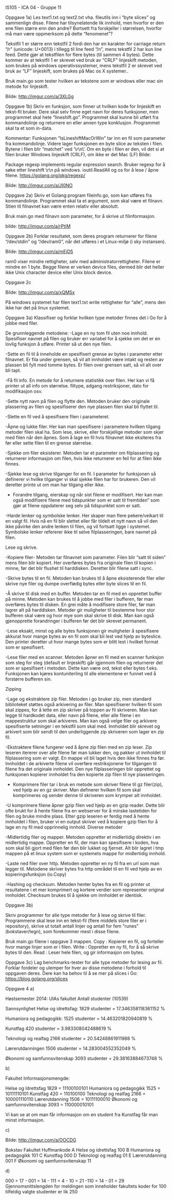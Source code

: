 ﻿IS105 - ICA 04 - Gruppe 11


Oppgave 1a)
Les text1.txt og text2.txt vha. fileutils inn i “byte slices” og sammenlign disse. Filene har tilsynelatende lik innhold, men hvorfor er den ene filen større enn den andre? Bortsett fra forskjeller i størrelsen, hvorfor må man være oppmerksom på dette “fenomenet”? 


Tekstfil 1 er større enn tekstfil 2 fordi den har en karakter for carriage return “/r” (unicode: U+0013) i tillegg til line feed “/n”, mens tekstfil 2 har kun line feed. Dette gjør at tekstfilen for flere bytes (til sammen 4 bytes).
Dette kommer av at tekstfil 1 er skrevet ved bruk av “CRLF” linjeskift metoden, som brukes på windows operativssystemer, mens tekstfil 2 er skrevet ved bruk av “LF” linjeskift, som brukes på Mac os X systemer.. 

Bruk main.go som tester hvilken av tekstene som er windows eller mac sin metode for linjeskift.

Bilde:
http://imgur.com/a/3XLGg 



Oppgave 1b)
Skriv en funksjon, som finner ut hvilken kode for linjeskift en tekst-fil bruker. Dere skal selv finne eget navn for deres funksjoner, men programmet skal hete “lineshift.go”. Programmet skal kunne bli utført fra kommandolinje og returnere en eller annen type konklusjon. Programmet skal ta et som in-data. 


Kommentar: Funksjonen “IsLineshiftMacOrWin” tar inn en fil som parameter fra kommandolinje. Videre lager funksjonen en byte slice av teksten i filen. Bytene i filen blir “matchet” ved ‘\r\n\’. Om en byte i filen er den, vil det si at filen bruker Windows linjeskift (CRLF), om ikke er det Mac (LF) 
Bilde: 


Package regexp implements regular expression search. Bruker regexp for å søke etter lineshift \r\n på windows.  ioutil.ReadAll og os for å lese / åpne filene.  https://golang.org/pkg/regexp/

Bilde:
http://imgur.com/a/JI0NO






Oppgave 2a)
Skriv et Golang program fileinfo.go​, som kan utføres fra kommandolinje. Programmet skal ta et argument, som skal være et filnavn. Stien til filnavnet kan være enten relativ eller absolutt.

Bruk main.go med filnavn som parameter, for å skrive ut filinformasjon.



bilde:
http://imgur.com/a/rPtiM



Oppgave 2b)
Forklar resultatet, som deres program returnerer for filene “/dev/stdin” og “/dev/ram0”, når det utføres i et Linux-miljø (i sky instansen). 


Bilde:
http://imgur.com/a/mEjD5

ram0 viser mindre rettigheter, selv med administratorrettigheter. Filene er mindre en 1 byte. Begge filene er verken device files, dermed blir det heller ikke Unix character device eller Unix block device.



Oppgave 2c

Bilde:
http://imgur.com/a/xQMSx


På windows systemet har filen text1.txt write rettigheter for “alle”, mens den ikke har det på linux systemet.





Oppgave 3a)
Klassifiser og forklar hvilken type metoder finnes det i Go for å jobbe med filer. 

De grunnleggende metodene:
-Lage en ny tom fil uten noe innhold. Spesifiser navnet på filen og bruker err variabel for å sjekke om det er en lovlig funksjon å utføre. Printer så ut den nye filen.

-Sette en fil til å inneholde en spesifisert grense av bytes i parameter etter filnavnet. Er fila under grensen, så vil alt innholdet være intakt og resten av plassen bli fylt med tomme bytes. Er filen over grensen satt, så vil alt over bli tapt.

-Få fil info. En metode for å returnere statistikk over filen. Her kan vi få printer ut all info om størrelse. filtype, adgang restriksjoner, dato for modifikasjon osv. 

-Sette nytt navn på filen og flytte den. Metoden bruker den originale plassering av filen og spesifiserer den nye plassen filen skal bli flyttet til.

-Slette en fil ved å spesifisere filen i parameteret.

-Åpne og lukke filer. Her kan man spesifisere i parametere hvilken tilgang metoder filen skal ha. Som lese, skrive, eller forskjellige metoder som skjer med filen når den åpnes. Som å lage en fil hvis filnavnet ikke eksiteres fra før eller sette filen til en grense størrelse. 

-Sjekke om filer eksisterer. Metoden tar et parameter om filplassering og returnerer informasjon om filen, hvis ikke returnerer en feil for at filen ikke finnes.

-Sjekke lese og skrive tilganger for en fil. I parameter for funksjonen så definerer vi hvilke tilganger vi skal sjekke filen har for brukeren. Den vil deretter printe ut om man har tilgang eller ikke.

- Forandre tilgang, eierskap og når sist filene er modifisert.
Her kan man også modifisere filene med tidspunkter som er satt til fremtiden” som gjør at filene oppdaterer seg selv på tidspunktet som er satt.

-Harde lenker og symbolske lenker. Her skaper man flere pekere/veikart til en valgt fil. Hvis nå en fil blir slettet eller får tildelt et nytt navn så vil den ikke påvirke den andre lenken til filen, og vil fortsatt ligge i systemet. Symbolske lenker refererer ikke til selve filplasseringen, bare navnet på filen.

Lese og skrive.

-Kopiere filer- Metoden tar filnavnet som parameter. Filen blir “satt til siden” mens filen blir kopiert. Her overføres bytes fra originale filen til kopien i minne, før det blir flushet til harddisken. Deretter blir filene satt i sync.

-Skrive bytes til en fil. Metoden kan brukes til å åpne eksisterende filer eller skrive nye filer og dumpe overflødig bytes eller byte slices til en fil. 

-Å skrive til disk med en buffer. Metoden tar en fil med en opprettet buffer på minne. Metoden kan brukes til å jobbe med filer i bufferen, før man overføres bytes til disken. En grei måte å modifisere store filer, før man lagrer alt på harddisken.
Metoder gir muligheter til bestemme hvor stor bufferen skal være og hvor mye som skal skrive til disk. Man kan også gjenopprette forandringer i bufferen før det blir skrevet permanent.

-Lese eksakt, minst og alle bytes funksjonen gir muligheter å spesifisere akkurat hvor mange bytes av en fil som skal bli lest ved hjelp av byteslice. Den printer deretter ut hvor mange bytes som er blitt lest i hvilket format som er spesifisert.

-Lese filer med en scanner.
Metoden åpner en fil med en scanner funksjon som steg for steg (default er linjeskift) går igjennom filen og returnerer det som er spesifisert i metoden. Dette kan være ord, tekst eller bytes f.eks. Funksjonen kan kjøres kontuniterling til alle elementene er funnet ved å forstørre bufferen sin.

Zipping

-Lage og ekstraktere zip filer. 
Metoden i go bruker zip, men standard biblioteket støttes også arkivering av filer.
Man spesifiserer hvilken fil som skal zippes, for å lette en zip skriver på toppen av fil skriveren. Man kan legge til hardkodet data, eller navn på filene, eller alle filene i en mappestruktur som skal arkiveres. Man kan også velge filer og arkivere spesifiserte setninger i en tekstfil som skal med. Innholdet blir skrevet og arkivert som blir sendt til den underliggende zip skriveren som lager en zip fil.

-Ekstraktere filene fungerer ved å åpne zip filen med en zip leser. Zip leseren itererer over alle filene før man lukker den, og pakker ut innholdet til filplassering som er valgt. En mappe vil bli laget hvis den ikke finnes fra før. Innholdet i de arkiverte filene vil overføre restriksjonene for tilgangen til filene fra det originale innholdet.
Den nye filplasseringen blir opprettet og funksjonen kopierer innholdet fra den kopierte zip filen til nye plasseringen.

- Komprimere filer tar i bruk en metode som skriver filene til gz filer(zip), ved hjelp av en gz skriver. Man definerer hvilken fil som skal komprimeres og sender denne til skriveren som krymper alt innholdet.

-U komprimere filene åpner gzip filen ved hjelp av en gzip reader. Dette blir ofte brukt for å hente filene fra en webserver for å minske lastetiden for filen og bruke mindre plass. Etter gzip leseren er ferdig med å hente innholdet i filen, bruker vi en output skriver ved å kopiere gzip filen for å  lage en ny fil med opprinnelig innhold.
Diverse metoder

-Midlertidig filer og mapper. Metoden oppretter et midlertidig direktiv i en midlertidig mappe. Oppretter en fil, der man kan spesifisere i koden, hva som skal bli gjort med filen før den blir lukket og fjernet. Alt blir lagret i tmp mappen på et linux system som er systemets mappe for midlertidig innhold.

-Laste ned filer over http. Metoden oppretter en ny fil fra en url som man legger til. Metodene skriver bytes fra http området til en fil ved hjelp av en kopieringsfunksjon (io.Copy)

-Hashing og checksum. Metoden henter bytes fra en fil og printer ut resultatene i et mer komprimert og kortere verdier som representer original innholdet. Checksum brukes til å sjekke om innholdet er identisk.






Oppgave 3b)

Skriv programmer for alle type metoder for å lese og skrive til filer. Programmene skal lese inn en tekst-fil (flere middels store filer er i repository), skrive ut totalt antall linjer og antall for fem “runes” (bokstaver/tegn), som forekommer mest i disse filene. 


Bruk main.go filene i oppgave 3 mappen.
Copy : Kopierer en fil, og forteller hvor mange linjer som er i filen.
Write : Oppretter en ny fil, for å så skrive bytes til den.
Read : Leser hele filen, og gir informasjon om bytes.



Oppgave 3c) 
Lag benchmarks-tester for alle type metoder for lesing av fil. Forklar fordeler og ulemper for hver av disse metodene i forhold til oppgaven deres. Dere kan ha behov til å se mer på slices i Go: https://blog.golang.org/slices






Oppgave 4 a) 

Høstsemester 2014:
UIAs fakultet
Antall studenter (10539)

Sannsynlighet
Helse og idrettsfag:
1829 studenter =
17.346358118361152 %

Humaniora og pedagogikk:
1525 studenter =
14.463201820940819 %

Kunstfag
420 studenter =
3.983308042488619 %

Teknologi og realfag
2166 studenter =
20.54248861911988 %

Lærerutdanningen
1506 studenter =
14.283004552352049 %

Økonomi og samfunnsvitenskap
3093 studenter =
29.38163884673748 %

b) 
	
Fakultet
Informasjonsmengde:

Helse og Idrettsfag 1829 = 11100100101
Humaniora og pedagogikk 1525 = 10111110101
Kunstfag 420 =   110100100
Teknologi og realfag 2166 = 100001110110
Lærerutdanning 1506 = 10111100010
Økonomi og samfunnsvitenskap 3093 = 110000010101




Vi kan se at om man får informasjon om en student fra Kunstfag får man minst informasjon. 

c)

Bilde:
http://imgur.com/a/OOCDG



Bokstav
Fakultet
Huffmankode
A
Helse og idrettsfag
100
B
Humaniora og pedagogikk
101
C
Kunstfag
000
D
Teknologi og realfag
01
E
Lærerutdanning
001
F
Økonomi og samfunnsvitenskap
11


d) 


000 = 17  -  001 = 14  -  111 =  4  - 10 = 21   -110 = 14   -  01 = 29
Gjennomsnittslengden for meldingen som inneholder fakultets koder for 100 tilfeldig valgte studenter er lik 250













